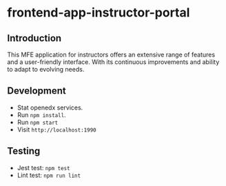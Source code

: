 # frontend-app-instructor-portal

## Introduction

This MFE application for instructors offers an extensive range of features and a user-friendly interface. With its continuous improvements and ability to adapt to evolving needs.

## Development

- Stat openedx services.
- Run `npm install`.
- Run `npm start`
- Visit `http://localhost:1990`

## Testing

- Jest test: `npm test`
- Lint test: `npm run lint`
